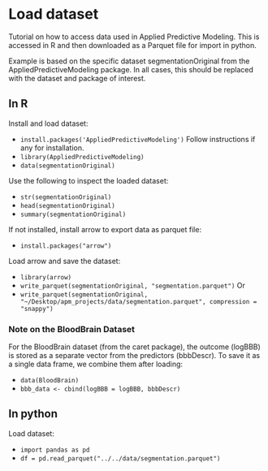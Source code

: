 # Load dataset
Tutorial on how to access data used in Applied Predictive Modeling. This is accessed in R and then downloaded as a Parquet file for import in python.

Example is based on the specific dataset segmentationOriginal from the AppliedPredictiveModeling package. In all cases, this should be replaced with the dataset and package of interest.

## In R
Install and load dataset:
- `install.packages('AppliedPredictiveModeling')` Follow instructions if any for installation.
- `library(AppliedPredictiveModeling)`
- `data(segmentationOriginal)`

Use the following to inspect the loaded dataset:
- `str(segmentationOriginal)`
- `head(segmentationOriginal)`
- `summary(segmentationOriginal)`

If not installed, install arrow to export data as parquet file:
- `install.packages("arrow")`

Load arrow and save the dataset:
- `library(arrow)`
- `write_parquet(segmentationOriginal, "segmentation.parquet")`
Or
- `write_parquet(segmentationOriginal, "~/Desktop/apm_projects/data/segmentation.parquet", compression = "snappy")`

### Note on the BloodBrain Dataset
For the BloodBrain dataset (from the caret package), the outcome (logBBB) is stored as a separate vector from the predictors (bbbDescr). To save it as a single data frame, we combine them after loading:
- `data(BloodBrain)`
- `bbb_data <- cbind(logBBB = logBBB, bbbDescr)`

## In python
Load dataset:
- `import pandas as pd`
- `df = pd.read_parquet("../../data/segmentation.parquet")`
